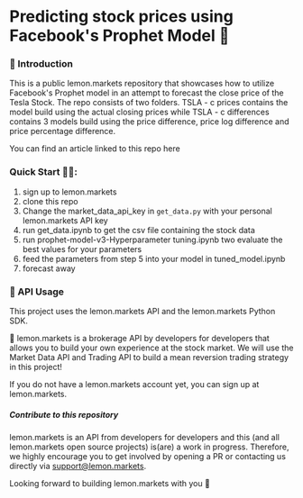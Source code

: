 # Predicting stock prices using Facebook's Prophet Model 🍋 #

### 👋 Introduction ###
This is a public lemon.markets repository that showcases how to utilize Facebook's Prophet model in an attempt to forecast the close price of the Tesla Stock. The repo consists of two folders. TSLA - c prices contains the model build using the actual closing prices while TSLA - c differences contains 3 models build using the price difference, price log difference and price percentage difference.

You can find an article linked to this repo here

### Quick Start 🏃‍♂️: ###
1. sign up to lemon.markets
2. clone this repo
3. Change the market_data_api_key in `get_data.py` with your personal lemon.markets API key
4. run get_data.ipynb to get the csv file containing the stock data
5. run prophet-model-v3-Hyperparameter tuning.ipynb two evaluate the best values for your parameters
6. feed the parameters from step 5 into your model in tuned_model.ipynb
7. forecast away

### 🔌 API Usage ###
This project uses the lemon.markets API and the lemon.markets Python SDK.

🍋 lemon.markets is a brokerage API by developers for developers that allows you to build your own experience at the stock market. We will use the Market Data API and Trading API to build a mean reversion trading strategy in this project!

If you do not have a lemon.markets account yet, you can sign up at lemon.markets.


##### Contribute to this repository #####
lemon.markets is an API from developers for developers and this (and all lemon.markets open source projects) is(are) a work in progress. Therefore, we highly encourage you to get involved by opening a PR or contacting us directly via support@lemon.markets.

Looking forward to building lemon.markets with you 🍋
